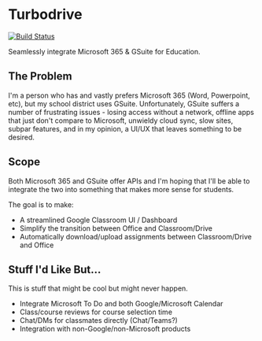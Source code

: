 # Turbodrive
[![Build Status](https://travis-ci.com/SDBagel/Turbodrive.svg?branch=master)](https://travis-ci.com/SDBagel/Turbodrive)

Seamlessly integrate Microsoft 365 & GSuite for Education.

## The Problem
I'm a person who has and vastly prefers Microsoft 365 (Word, Powerpoint, etc), but my school district uses GSuite. Unfortunately, GSuite suffers a number of frustrating issues - losing access without a network, offline apps that just don't compare to Microsoft, unwieldy cloud sync, slow sites, subpar features, and in my opinion, a UI/UX that leaves something to be desired.

## Scope
Both Microsoft 365 and GSuite offer APIs and I'm hoping that I'll be able to integrate the two into something that makes more sense for students.

The goal is to make:
- A streamlined Google Classroom UI / Dashboard
- Simplify the transition between Office and Classroom/Drive
- Automatically download/upload assignments between Classroom/Drive and Office

## Stuff I'd Like But...
This is stuff that might be cool but might never happen.
- Integrate Microsoft To Do and both Google/Microsoft Calendar
- Class/course reviews for course selection time
- Chat/DMs for classmates directly (Chat/Teams?)
- Integration with non-Google/non-Microsoft products

